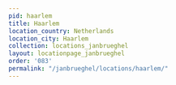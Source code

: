 ```yaml
---
pid: haarlem
title: Haarlem
location_country: Netherlands
location_city: Haarlem
collection: locations_janbrueghel
layout: locationpage_janbrueghel
order: '083'
permalink: "/janbrueghel/locations/haarlem/"
---
```

